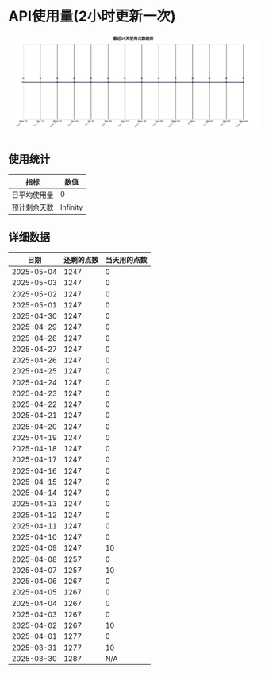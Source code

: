 # API使用量(2小时更新一次)



 ![走势图](./chart.svg)

## 使用统计

| 指标 | 数值 |
|------|------|
| 日平均使用量 | 0 |
| 预计剩余天数 | Infinity |

## 详细数据

| 日期 | 还剩的点数 | 当天用的点数 |
|------|------------|-------------|
| 2025-05-04 | 1247 | 0 |
| 2025-05-03 | 1247 | 0 |
| 2025-05-02 | 1247 | 0 |
| 2025-05-01 | 1247 | 0 |
| 2025-04-30 | 1247 | 0 |
| 2025-04-29 | 1247 | 0 |
| 2025-04-28 | 1247 | 0 |
| 2025-04-27 | 1247 | 0 |
| 2025-04-26 | 1247 | 0 |
| 2025-04-25 | 1247 | 0 |
| 2025-04-24 | 1247 | 0 |
| 2025-04-23 | 1247 | 0 |
| 2025-04-22 | 1247 | 0 |
| 2025-04-21 | 1247 | 0 |
| 2025-04-20 | 1247 | 0 |
| 2025-04-19 | 1247 | 0 |
| 2025-04-18 | 1247 | 0 |
| 2025-04-17 | 1247 | 0 |
| 2025-04-16 | 1247 | 0 |
| 2025-04-15 | 1247 | 0 |
| 2025-04-14 | 1247 | 0 |
| 2025-04-13 | 1247 | 0 |
| 2025-04-12 | 1247 | 0 |
| 2025-04-11 | 1247 | 0 |
| 2025-04-10 | 1247 | 0 |
| 2025-04-09 | 1247 | 10 |
| 2025-04-08 | 1257 | 0 |
| 2025-04-07 | 1257 | 10 |
| 2025-04-06 | 1267 | 0 |
| 2025-04-05 | 1267 | 0 |
| 2025-04-04 | 1267 | 0 |
| 2025-04-03 | 1267 | 0 |
| 2025-04-02 | 1267 | 10 |
| 2025-04-01 | 1277 | 0 |
| 2025-03-31 | 1277 | 10 |
| 2025-03-30 | 1287 | N/A |
